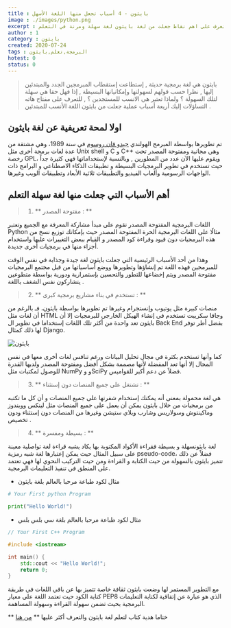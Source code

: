 ```yaml
---
title : بايثون - 4 أسباب تجعل منها اللغة الأسهل
image : ./images/python.png
excerpt : سنتعرف على اهم نقاط جعلت من لغة بايثون لغة سهلة ومرنة في التعلم
author : 1
category : بايثون
created: 2020-07-24
tags : البرمجة,تعلم,بايثون
hotest: 0
status: 0
---
```

> بايثون هي لغة برمجية حديثة , إستطاعت إستقطاب المبرمجين الجدد والمبتدئين إليها , نظرا حسب قولهم لسهولتها وإمكانياتها البسيطة , إذا فهل حقا هي سهلة لتلك السهولة ؟ ولماذا تعتبر هي الانسب للمستجدين ؟ , للتعرف على مفتاح هاته التساؤلات إليك أريعة أسباب عملية جعلت من بايثون اللغة الأنسب للمبتدئين .

## اولا لمحة تعريفية عن لغة بايثون

تم تطويرها بواسطة المبرمج الهولندي [جيدو فان روسوم](https://ar.wikipedia.org/wiki/%D8%AC%D8%A7%D9%8A%D8%AF%D9%88_%DA%A4%D8%A7%D9%86_%D8%B1%D9%88%D8%B3%D9%85)  في سنة 1989، وهي مشتقة من عدة لغات برمجة أخرى مثل Unix shell و C و C++ وهي مجانية ومفتوحة المصدر تحت رخصة GPL، ويقوم عليها الآن عدد من المطورين , وبالنسبة لإستخداماتها فهي كثيرة جداً حيث تستخدم في تطوير البرمجيات البسيطة و تطبيقات الذكاء الاصطناعي و البرامج ذات الواجهات الرسومية وألعاب الفيديو والتطبيقات ثلاثية الأبعاد وتطبيقات الويب وغيرها.

## أهم الأسباب التي جعلت منها لغة سهلة التعلم  

> 1. ** مفتوحة المصدر : **

اللغات البرمجية المفتوحة المصدر تقوم على مبدأ مشاركة المعرفة مع الجميع وتعتبر Python مثالًا على اللغات البرمجية الحرة المفتوحة المصدر حيث بإمكانك  توزيع نسخ من هذه البرمجيات دون قيود وقراءة كود المصدر و القيام ببعض التغييرات عليها واستخدام أجزاء منها في برمجيات أخرى جديدة.

وهذا من أحد الأسباب الرئيسية التي جعلت بايثون لغة جيدة وجذابة في نفس الوقت للمبرمجين فهذه اللغة تم إنشاؤها وتطويرها ووضع أساسياتها من قبل مجتمع البرمجيات مفتوحة المصدر ويتم إخضاعها للتطور والتحسين بإستمرارية ودورية  بواسطة متطوعين يتشاركون نفس الشغف باللغة .

> 2. ** تستخدم في بناء مشاريع برمجية كبرى : **

منصات كبيرة مثل يوتيوب وإنستجرام وغيرها تم تطويرها بواسطة بايثون، فـ بالرغم من أن لغات مثل HTML وجافا سكريبت تستخدم في إنشاء الهيكل الخارجي للبرمجيات إلا أن بايثون تعد واحدة من أكثر تلك اللغات إستخداما في تطوير ال Back End بفضل أطر توفر لها ذلك  كمثال Django.

![بايثون](https://www.researchgate.net/profile/Tharindu_Adhikari/publication/281224224/figure/fig10/AS:669492828979203@1536630937113/Development-Platforms-Java-and-Python-are-the-most-common-languages-used-in-AI-field.ppm)

كما وأنها تستخدم بكثرة في مجال تحليل البيانات ورغم تنافس لغات أخرى معها في نفس المجال إلا أنها تعد المفضلة لأنها مصممة بشكل أفضل ومفتوحة المصدر ولديها القدرة للوصول لمكتبات مثل NumPy و وSciPy فضلاً عن دعم أكبر للقواميس.

> 3. ** تشتغل على جميع المنصات دون إستثناء : **

هي لغة محمولة بمعنى أنه يمكنك إستخدام شفرتها على جميع المنصات و أن كل ما تكتبه من برمجيات من خلال بايثون يمكن أن يعمل على جميع المنصات مثل لينكس وويندوز وماكينتوش وسولاريس وشارب وبلاي ستيشن وغيرها من المنصات دون إستثناء ودون تخصيص .

> 4. ** بسيطة ومفسرة : **


لغة بايثونسهلة و بسيطة فقراءة الأكواد المكتوبة بها يكاد يشبه قراءة لغة تواصلية معينة على سبيل المثال حيث يمكن إعتبارها لغة شبه رمزية pseudo-code، فضلاً عن ذلك تتميز بايثون بالسهولة من حيث الكتابة و القراءة ومن حيث التركيب النحوي لها فهي تعتمد على المنطق في تنفيذ التعليمات البرمجية.

- مثال لكود طباعة مرحبا بالعالم بلغة بايثون

```python
# Your First python Program

print("Hello World!")
```

- مثال لكود طباعة مرحبا بالعالم بلغة سي بلس بلس

```cpp
// Your First C++ Program

#include <iostream>

int main() {
    std::cout << "Hello World!";
    return 0;
}
```

مع التطوير المستمر لها وضعت بايثون ثقافة خاصة تتميز بها عن باقي اللغات في طريقة كتابة الكود حيث تعتمد اللغة على معيار PEP8 الذي هو عبارة عن إتفاقية لكتابة التعليمات البرمجية بحيث تضمن سهولة القراءة وسهولة المساهمة. 

** ختاما هدية كتاب لتعلم لغة بايثون والتعرف أكثر عليها **
[من هنا](https://www.file4.net/f-9UK)
